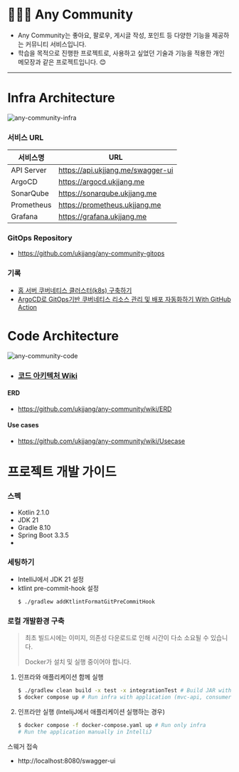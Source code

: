 # 🧑‍🤝‍🧑 Any Community

- Any Community는 좋아요, 팔로우, 게시글 작성, 포인트 등 다양한 기능을 제공하는 커뮤니티 서비스입니다.
- 학습을 목적으로 진행한 프로젝트로, 사용하고 싶었던 기술과 기능을 적용한 개인 메모장과 같은 프로젝트입니다. 😊

---

# Infra Architecture

![any-community-infra](https://github.com/user-attachments/assets/1b8ba365-2566-411e-8ef8-744a203495d2)
### 서비스 URL

| 서비스명        | URL                               |
|-------------|-----------------------------------|
| API Server  | https://api.ukjjang.me/swagger-ui |
| ArgoCD      | https://argocd.ukjjang.me         |
| SonarQube   | https://sonarqube.ukjjang.me      |
| Prometheus  | https://prometheus.ukjjang.me     |
| Grafana     | https://grafana.ukjjang.me        |

### GitOps Repository
- https://github.com/ukjjang/any-community-gitops

### 기록
- [홈 서버 쿠버네티스 클러스터(k8s) 구축하기](https://medium.com/@ukjjang/1210-a6d57ef388aa)
- [ArgoCD로 GitOps기반 쿠버네티스 리소스 관리 및 배포 자동화하기 With GitHub Action](https://medium.com/@ukjjang/1215-ac028157da8c)

# Code Architecture

![any-community-code](https://github.com/user-attachments/assets/2f2c3b46-2cae-445f-857c-fb779e6074dc)
- ### [코드 아키텍처 Wiki](https://github.com/ukjjang/any-community/wiki/Code-Architecture)

#### ERD
- https://github.com/ukjjang/any-community/wiki/ERD

#### Use cases
- https://github.com/ukjjang/any-community/wiki/Usecase

# 프로젝트 개발 가이드

### 스펙
* Kotlin 2.1.0
* JDK 21
* Gradle 8.10
* Spring Boot 3.3.5
*
### 세팅하기
- IntelliJ에서 JDK 21 설정
- ktlint pre-commit-hook 설정
    ```shell
    $ ./gradlew addKtlintFormatGitPreCommitHook
    ```

### 로컬 개발환경 구축

> 최초 빌드시에는 이미지, 의존성 다운로드로 인해 시간이 다소 소요될 수 있습니다.
>
> Docker가 설치 및 실행 중이어야 합니다.

1. 인프라와 애플리케이션 함께 실행
    ```bash
    $ ./gradlew clean build -x test -x integrationTest # Build JAR without running tests
    $ docker compose up # Run infra with application (mvc-api, consumer)
    ```

2. 인프라만 실행 (IntelijJ에서 애플리케이션 실행하는 경우)
    ```bash
    $ docker compose -f docker-compose.yaml up # Run only infra
    # Run the application manually in IntelliJ
    ```

스웨거 접속
- http://localhost:8080/swagger-ui
